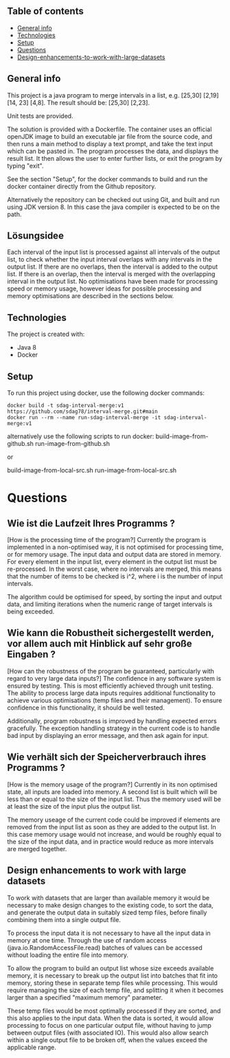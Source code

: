 ## Table of contents
* [General info](#general-info)
* [Technologies](#technologies)
* [Setup](#setup)
* [Questions](#questions)
* [Design-enhancements-to-work-with-large-datasets](#design-enhancements-to-work-with-large-datasets)

## General info
This project is a java program to merge intervals in a list, e.g. [25,30] [2,19] [14, 23] [4,8]. The result should be: [25,30] [2,23]. 

Unit tests are provided. 

The solution is provided with a Dockerfile. The container uses an official openJDK image to build an executable jar file from the source code, and then runs a main method to display a text prompt, and take the text input which can be pasted in. The program processes the data, and displays the result list. It then allows the user to enter further lists, or exit the program by typing "exit".

See the section "Setup", for the docker commands to build and run the docker container directly from the Github repository. 

Alternatively the repository can be checked out using Git, and built and run using JDK version 8. In this case the java compiler is expected to be on the path.

## Lösungsidee

Each interval of the input list is processed against all intervals of the output list, to check whether the input interval overlaps with any intervals in the output list. If there are no overlaps, then the interval is added to the output list. If there is an overlap, then the interval is merged with the overlapping interval in the output list. No optimisations have been made for processing speed or memory usage, however ideas for possible processing and memory optimisations are described in the sections below.


## Technologies
The project is created with:
* Java 8
* Docker

## Setup
To run this project using docker, use the following docker commands:

```
docker build -t sdag-interval-merge:v1 https://github.com/sdag78/interval-merge.git#main  
docker run --rm --name run-sdag-interval-merge -it sdag-interval-merge:v1
```

alternatively use the following scripts to run docker:
build-image-from-github.sh
run-image-from-github.sh

or

build-image-from-local-src.sh 
run-image-from-local-src.sh 


# Questions

## Wie ist die Laufzeit Ihres Programms ?
[How is the processing time of the program?]
Currently the program is implemented in a non-optimised way, it is not optimised for processing time, or for memory usage. The input data and output data are stored in memory. For every element in the input list, every element in the output list must be re-processed. In the worst case, where no intervals are merged, this means that the number of items to be checked is i^2, where i is the number of input intervals.

The algorithm could be optimised for speed, by sorting the input and output data, and limiting iterations when the numeric range of target intervals is being exceeded.
 
## Wie kann die Robustheit sichergestellt werden, vor allem auch mit Hinblick auf sehr große Eingaben ?
[How can the robustness of the program be guaranteed, particularly with regard to very large data inputs?]
The confidence in any software system is ensured by testing. This is most efficiently achieved through unit testing. The ability to process large data inputs requires additional functionality to achieve various optimisations (temp files and their management). To ensure confidence in this functionality, it should be well tested.

Additionally, program robustness is improved by handling expected errors gracefully. The exception handling strategy in the current code is to handle bad input by displaying an error message, and then ask again for input.

## Wie verhält sich der Speicherverbrauch ihres Programms ?
[How is the memory usage of the program?]
Currently in its non optimised state, all inputs are loaded into memory. A second list is built which will be less than or equal to the size of the input list. Thus the memory used will be at least the size of the input plus the output list.

The memory useage of the current code could be improved if elements are removed from the input list as soon as they are added to the output list. In this case memory usage would not increase, and would be roughly equal to the size of the input data, and in practice would reduce as more intervals are merged together. 
 




## Design enhancements to work with large datasets

To work with datasets that are larger than available memory it would be necessary to make design changes to the existing code, to sort the data, and generate the output data in suitably sized temp files, before finally combining them into a single output file.

To process the input data it is not necessary to have all the input data in memory at one time. Through the use of random access (java.io.RandomAccessFile.read) batches of values can be accessed without loading the entire file into memory. 

To allow the program to build an output list whose size exceeds available memory, it is necessary to break up the output list into batches that fit into memory, storing these in separate temp files while processing. This would require managing the size of each temp file, and splitting it when it becomes larger than a specified "maximum memory" parameter. 

These temp files would be most optimally processed if they are sorted, and this also applies to the input data. When the data is sorted, it would allow processing to focus on one particular output file, without having to jump between output files (with associated IO). This would also allow search within a single output file to be broken off, when the values exceed the applicable range.


